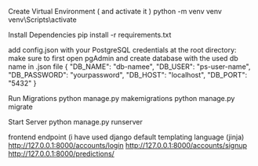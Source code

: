 Create Virtual Environment ( and activate it )
python -m venv venv
venv\Scripts\activate


Install Dependencies
pip install -r requirements.txt


add config.json with your PostgreSQL credentials at the root directory:
make sure to first open pgAdmin and create database with the used db name in .json file
{
    "DB_NAME": "db-namee",
    "DB_USER": "ps-user-name",
    "DB_PASSWORD": "yourpassword",
    "DB_HOST": "localhost",
    "DB_PORT": "5432"
}

Run Migrations
python manage.py makemigrations
python manage.py migrate

Start Server
python manage.py runserver




frontend endpoint (i have used django default templating language (jinja)
http://127.0.0.1:8000/accounts/login
http://127.0.0.1:8000/accounts/signup
http://127.0.0.1:8000/predictions/
